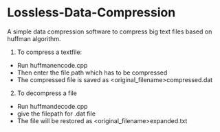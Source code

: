 # Lossless-Data-Compression
A simple data compression software to compress big text files based on huffman algorithm.
1. To compress a textfile:
  * Run huffmanencode.cpp
  * Then enter the file path which has to be compressed
  * The compressed file is saved as <original_filename>compressed.dat
2. To decompress a file
  * Run huffmandecode.cpp
  * give the filepath for .dat file
  * The file will be restored as <original_filename>expanded.txt
